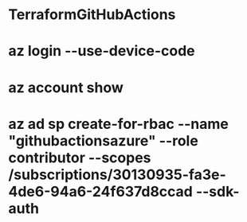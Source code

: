 # TerraformGitHubActions

# az login --use-device-code
# az account show
# az ad sp create-for-rbac --name "githubactionsazure" --role contributor --scopes /subscriptions/30130935-fa3e-4de6-94a6-24f637d8ccad --sdk-auth